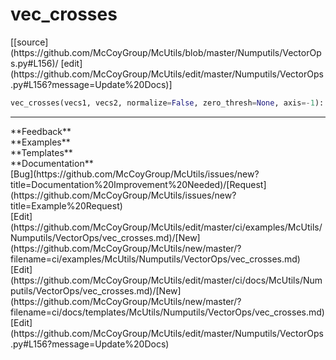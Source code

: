 # <a id="McUtils.Numputils.VectorOps.vec_crosses">vec_crosses</a>
<div class="docs-source-link" markdown="1">
[[source](https://github.com/McCoyGroup/McUtils/blob/master/Numputils/VectorOps.py#L156)/
[edit](https://github.com/McCoyGroup/McUtils/edit/master/Numputils/VectorOps.py#L156?message=Update%20Docs)]
</div>

```python
vec_crosses(vecs1, vecs2, normalize=False, zero_thresh=None, axis=-1): 
```













---


<div markdown="1" class="text-secondary">
<div class="container">
  <div class="row">
   <div class="col" markdown="1">
**Feedback**   
</div>
   <div class="col" markdown="1">
**Examples**   
</div>
   <div class="col" markdown="1">
**Templates**   
</div>
   <div class="col" markdown="1">
**Documentation**   
</div>
   <div class="col" markdown="1">
   
</div>
   <div class="col" markdown="1">
   
</div>
   <div class="col" markdown="1">
   
</div>
</div>
  <div class="row">
   <div class="col" markdown="1">
[Bug](https://github.com/McCoyGroup/McUtils/issues/new?title=Documentation%20Improvement%20Needed)/[Request](https://github.com/McCoyGroup/McUtils/issues/new?title=Example%20Request)   
</div>
   <div class="col" markdown="1">
[Edit](https://github.com/McCoyGroup/McUtils/edit/master/ci/examples/McUtils/Numputils/VectorOps/vec_crosses.md)/[New](https://github.com/McCoyGroup/McUtils/new/master/?filename=ci/examples/McUtils/Numputils/VectorOps/vec_crosses.md)   
</div>
   <div class="col" markdown="1">
[Edit](https://github.com/McCoyGroup/McUtils/edit/master/ci/docs/McUtils/Numputils/VectorOps/vec_crosses.md)/[New](https://github.com/McCoyGroup/McUtils/new/master/?filename=ci/docs/templates/McUtils/Numputils/VectorOps/vec_crosses.md)   
</div>
   <div class="col" markdown="1">
[Edit](https://github.com/McCoyGroup/McUtils/edit/master/Numputils/VectorOps.py#L156?message=Update%20Docs)   
</div>
   <div class="col" markdown="1">
   
</div>
   <div class="col" markdown="1">
   
</div>
   <div class="col" markdown="1">
   
</div>
</div>
</div>
</div>
